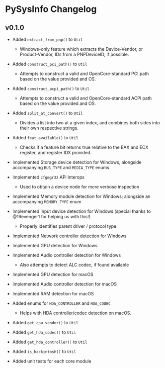 # PySysInfo Changelog

## v0.1.0

* Added `extract_from_pnp()` to `Util` 
    - Windows-only feature which extracts the Device-Vendor, or Product-Vendor, IDs from a PNPDeviceID, if possible.

* Added `construct_pci_path()` to `Util` 
    - Attempts to construct a valid and OpenCore-standard PCI path based on the value provided and OS.

* Added `construct_acpi_path()` to `Util` 
    - Attempts to construct a valid and OpenCore-standard ACPI path based on the value provided and OS.

* Added `split_at_convert()` to `Util` 
    - Divides a list into two at a given index, and combines both sides into their own respective strings.

* Added `feat_available()` to `Util` 
    - Checks if a feature bit returns true relative to the EAX and ECX register, and register IDX provided.

* Implemented Storage device detection for Windows, alongside  accompanying `BUS_TYPE` and `MEDIA_TYPE` enums

* Implemented `cfgmgr32` API interops
    - Used to obtain a device node for more verbose inspection

* Implemented Memory module detection for Windows; alongside an accompanying `MEMORY_TYPE` enum

* Implemented input device detection for Windows (special thanks to @1Revenger1 for helping us with this!)
    - Properly identifies parent driver / protocol type

* Implemented Network controller detection for Windows

* Implemented GPU detection for Windows

* Implemented Audio controller detection for Windows
    - Also attempts to detect ALC codec, if found available

* Implemented GPU detection for macOS

* Implemented Audio controller detection for macOS

* Implemented RAM detection for macOS

* Added enums for `HDA_CONTROLLER` and `HDA_CODEC` 
    - Helps with HDA controller/codec detection on macOS.

* Added `get_cpu_vendor()` to `Util`

* Added `get_hda_codec()` to `Util`

* Added `get_hda_controller()` to `Util`

* Added `is_hackintosh()` to `Util`

* Added unit tests for each core module